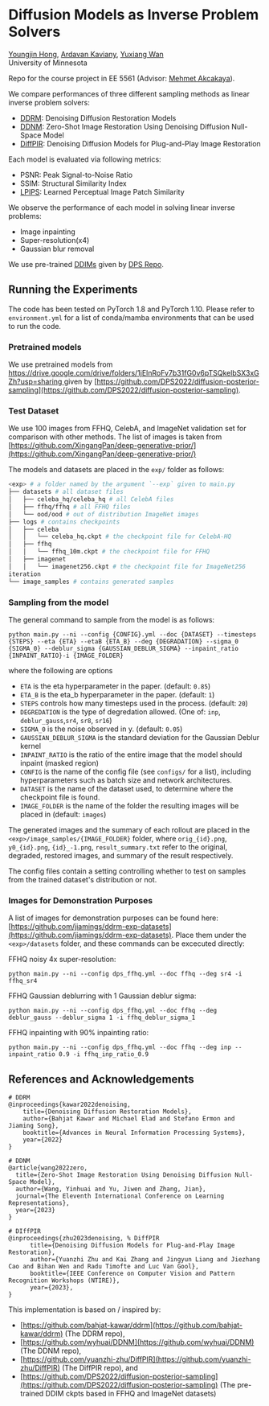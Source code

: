# Diffusion Models as Inverse Problem Solvers

<!-- [arXiv](https://arxiv.org/abs/2201.11793) | [PDF](https://ddrm-ml.github.io/DDRM-paper.pdf) | [Project Website](https://ddrm-ml.github.io/) -->

[Youngjin Hong](https://github.com/Hongyoungjin), [Ardavan Kaviany](kavia002@umn.edu), [Yuxiang Wan](wan01530@umn.edu)  <br />
 University of Minnesota

Repo for the course project in EE 5561 (Advisor: [Mehmet Akcakaya](https://cse.umn.edu/ece/mehmet-akcakaya)).

We compare performances of three different sampling methods as linear inverse problem solvers:
- [DDRM](https://ddrm-ml.github.io/): Denoising Diffusion Restoration Models
- [DDNM](https://github.com/wyhuai/DDNM): Zero-Shot Image Restoration Using Denoising Diffusion Null-Space Model
- [DiffPIR](https://github.com/yuanzhi-zhu/DiffPIR): Denoising Diffusion Models for Plug-and-Play Image Restoration

Each model is evaluated via following metrics:
- PSNR: Peak Signal-to-Noise Ratio
- SSIM: Structural Similarity Index
- [LPIPS](https://github.com/richzhang/PerceptualSimilarity): Learned Perceptual Image Patch Similarity

We observe the performance of each model in solving linear inverse problems:
- Image inpainting
- Super-resolution(x4)
- Gaussian blur removal

We use pre-trained [DDIMs](https://arxiv.org/abs/2010.02502) given by [DPS Repo](https://github.com/DPS2022/diffusion-posterior-sampling).

<!-- <img src="figures/ddrm-overview.png" alt="ddrm-overview" style="width:800px;"/> -->

## Running the Experiments
The code has been tested on PyTorch 1.8 and PyTorch 1.10. Please refer to `environment.yml` for a list of conda/mamba environments that can be used to run the code. 

### Pretrained models
We use pretrained models from [https://drive.google.com/drive/folders/1jElnRoFv7b31fG0v6pTSQkelbSX3xGZh?usp=sharing ](https://drive.google.com/drive/folders/1jElnRoFv7b31fG0v6pTSQkelbSX3xGZh?usp=sharing) given by [https://github.com/DPS2022/diffusion-posterior-sampling](https://github.com/DPS2022/diffusion-posterior-sampling).

### Test Dataset

We use 100 images from FFHQ, CelebA, and ImageNet validation set for comparison with other methods. The list of images is taken from [https://github.com/XingangPan/deep-generative-prior/](https://github.com/XingangPan/deep-generative-prior/)

The models and datasets are placed in the `exp/` folder as follows:
```bash
<exp> # a folder named by the argument `--exp` given to main.py
├── datasets # all dataset files
│   ├── celeba_hq/celeba_hq # all CelebA files
│   ├── ffhq/ffhq # all FFHQ files
│   └── ood/ood # out of distribution ImageNet images
├── logs # contains checkpoints
│   ├── celeba
│   │   └── celeba_hq.ckpt # the checkpoint file for CelebA-HQ
│   ├── ffhq
│   │   └── ffhq_10m.ckpt # the checkpoint file for FFHQ
│   ├── imagenet
│   │   └── imagenet256.ckpt # the checkpoint file for ImageNet256
iteration
└── image_samples # contains generated samples
```

### Sampling from the model

The general command to sample from the model is as follows:
```
python main.py --ni --config {CONFIG}.yml --doc {DATASET} --timesteps {STEPS} --eta {ETA} --etaB {ETA_B} --deg {DEGRADATION} --sigma_0 {SIGMA_0} --deblur_sigma {GAUSSIAN_DEBLUR_SIGMA} --inpaint_ratio {INPAINT_RATIO}-i {IMAGE_FOLDER}
```
where the following are options
- `ETA` is the eta hyperparameter in the paper. (default: `0.85`)
- `ETA_B` is the eta_b hyperparameter in the paper. (default: `1`)
- `STEPS` controls how many timesteps used in the process. (default: `20`)
- `DEGREDATION` is the type of degredation allowed. (One of: `inp`, `deblur_gauss`,`sr4`, `sr8`, `sr16`)
- `SIGMA_0` is the noise observed in y. (default: `0.05`)
- `GAUSSIAN_DEBLUR_SIGMA` is the standard deviation for the Gaussian Deblur kernel
-  `INPAINT_RATIO` is the ratio of the entire image that the model should inpaint (masked region)
- `CONFIG` is the name of the config file (see `configs/` for a list), including hyperparameters such as batch size and network architectures.
- `DATASET` is the name of the dataset used, to determine where the checkpoint file is found.
- `IMAGE_FOLDER` is the name of the folder the resulting images will be placed in (default: `images`)
<!-- 
For example, for sampling noisy 4x super resolution from the ImageNet 256x256 unconditional model using 20 steps:
```
python main.py --ni --config imagenet_256.yml --doc imagenet --timesteps 20 --eta 0.85 --etaB 1 --deg sr4 --sigma_0 0.05
``` -->
The generated images and the summary of each rollout are placed in the `<exp>/image_samples/{IMAGE_FOLDER}` folder, where `orig_{id}.png`, `y0_{id}.png`, `{id}_-1.png`, `result_summary.txt` refer to the original, degraded, restored images, and summary of the result respectively.

The config files contain a setting controlling whether to test on samples from the trained dataset's distribution or not.

### Images for Demonstration Purposes
A list of images for demonstration purposes can be found here: [https://github.com/jiamings/ddrm-exp-datasets](https://github.com/jiamings/ddrm-exp-datasets). Place them under the `<exp>/datasets` folder, and these commands can be excecuted directly:

FFHQ noisy 4x super-resolution:
```
python main.py --ni --config dps_ffhq.yml --doc ffhq --deg sr4 -i ffhq_sr4
```

FFHQ Gaussian deblurring with 1 Gaussian deblur sigma:
```
python main.py --ni --config dps_ffhq.yml --doc ffhq --deg deblur_gauss --deblur_sigma 1 -i ffhq_deblur_sigma_1
```

FFHQ inpainting with 90% inpainting ratio:
```
python main.py --ni --config dps_ffhq.yml --doc ffhq --deg inp --inpaint_ratio 0.9 -i ffhq_inp_ratio_0.9
```

## References and Acknowledgements
```
# DDRM
@inproceedings{kawar2022denoising,
    title={Denoising Diffusion Restoration Models},
    author={Bahjat Kawar and Michael Elad and Stefano Ermon and Jiaming Song},
    booktitle={Advances in Neural Information Processing Systems},
    year={2022}
}

# DDNM
@article{wang2022zero,
  title={Zero-Shot Image Restoration Using Denoising Diffusion Null-Space Model},
  author={Wang, Yinhuai and Yu, Jiwen and Zhang, Jian},
  journal={The Eleventh International Conference on Learning Representations},
  year={2023}
}

# DIffPIR
@inproceedings{zhu2023denoising, % DiffPIR
      title={Denoising Diffusion Models for Plug-and-Play Image Restoration},
      author={Yuanzhi Zhu and Kai Zhang and Jingyun Liang and Jiezhang Cao and Bihan Wen and Radu Timofte and Luc Van Gool},
      booktitle={IEEE Conference on Computer Vision and Pattern Recognition Workshops (NTIRE)},
      year={2023},
}
```

This implementation is based on / inspired by:
- [https://github.com/bahjat-kawar/ddrm](https://github.com/bahjat-kawar/ddrm) (The DDRM repo),
- [https://github.com/wyhuai/DDNM](https://github.com/wyhuai/DDNM) (The DDNM repo), 
- [https://github.com/yuanzhi-zhu/DiffPIR](https://github.com/yuanzhi-zhu/DiffPIR) (The DiffPIR repo), and
- [https://github.com/DPS2022/diffusion-posterior-sampling](https://github.com/DPS2022/diffusion-posterior-sampling) (The pre-trained DDIM ckpts based in FFHQ and ImageNet datasets)

